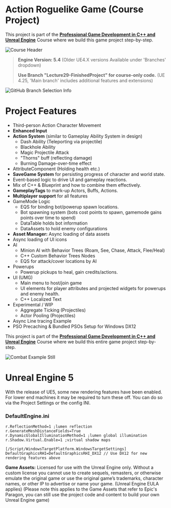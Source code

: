 # Action Roguelike Game (Course Project)

This project is part of the **[Professional Game Development in C++ and Unreal Engine](https://courses.tomlooman.com/p/unrealengine-cpp?coupon_code=COMMUNITY15&src=github)** Course where we build this game project step-by-step.

![Course Header](https://i0.wp.com/www.tomlooman.com/wp-content/uploads/2023/05/coursecpp_banner_widenarrow-3.png)



> **Engine Version: 5.4** (Older UE4.X versions Available under 'Branches' dropdown)
> 
> **Use Branch "Lecture29-FinishedProject" for course-only code.** (UE 4.25, 'Main branch' includes additional features and extensions)

![GitHub Branch Selection Info](https://www.tomlooman.com/wp-content/uploads/2021/01/github_branchesinfo.jpg)

# Project Features
- Third-person Action Character Movement
- **Enhanced Input**
- **Action System** (similar to Gameplay Ability System in design)
  - Dash Ability (Teleporting via projectile)
  - Blackhole Ability
  - Magic Projectile Attack
  - "Thorns" buff (reflecting damage)
  - Burning Damage-over-time effect
- AttributeComponent (Holding health etc.)
- **SaveGame System** for persisting progress of character and world state.
- Event-based logic to drive UI and gameplay reactions.
- Mix of C++ & Blueprint and how to combine them effectively.
- **GameplayTags** to mark-up Actors, Buffs, Actions.
- **Multiplayer support** for all features
- GameMode Logic
  - EQS for binding bot/powerup spawn locations.
  - Bot spawning system (bots cost points to spawn, gamemode gains points over time to spend)
  - DataTable holds bot information
  - DataAssets to hold enemy configurations
- **Asset Manager:** Async loading of data assets
- Async loading of UI icons
- AI
  - Minion AI with Behavior Trees (Roam, See, Chase, Attack, Flee/Heal)
  - C++ Custom Behavior Trees Nodes
  - EQS for attack/cover locations by AI
- Powerups
  - Powerup pickups to heal, gain credits/actions.
- UI (UMG)
  - Main menu to host/join game
  - UI elements for player attributes and projected widgets for powerups and enemy health.
  - C++ Localized Text
- Experimental / WIP
  - Aggregate Ticking (Projectiles)
  - Actor Pooling (Projectiles)
- Async Line tracing Example
- PSO Precaching & Bundled PSOs Setup for Windows DX12


This project is part of the **[Professional Game Development in C++ and Unreal Engine](https://courses.tomlooman.com/p/unrealengine-cpp?coupon_code=COMMUNITY15&src=github)** Course where we build this entire game project step-by-step.

![Combat Example Still](https://www.tomlooman.com/wp-content/uploads/2023/02/Course_HeroBanner_TwoSplit_Narrow_1200.jpg)

# Unreal Engine 5

With the release of UE5, some new rendering features have been enabled. For lower end machines it may be required to turn these off. You can do so via the Project Settings or the config INI.

### DefaultEngine.ini

````[/Script/Engine.RendererSettings]
r.ReflectionMethod=1 ;lumen reflection
r.GenerateMeshDistanceFields=True
r.DynamicGlobalIlluminationMethod=1 ;lumen global illumination
r.Shadow.Virtual.Enable=1 ;virtual shadow maps

[/Script/WindowsTargetPlatform.WindowsTargetSettings]
DefaultGraphicsRHI=DefaultGraphicsRHI_DX12 // Use DX12 for new rendering features above
````

**Game Assets:** Licensed for use with the Unreal Engine only. Without a custom license you cannot use to create sequels, remasters, or otherwise emulate the original game or use the original game’s trademarks, character names, or other IP to advertise or name your game. (Unreal Engine EULA applies) (Please note this applies to the Game Assets that refer to Epic's Paragon, you can still use the project code and content to build your own Unreal Engine game)

